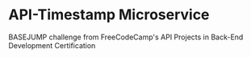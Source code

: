 # API-Timestamp Microservice

BASEJUMP challenge from FreeCodeCamp's API Projects in Back-End Development Certification





